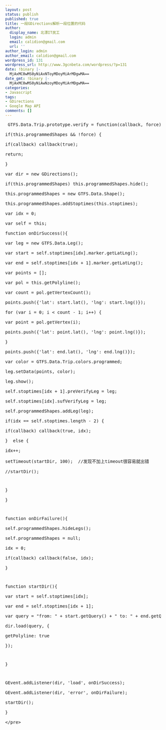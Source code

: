 ```yaml
---
layout: post
status: publish
published: true
title: 一段GDirections解析一段位置的代码
author:
  display_name: 北漂IT民工
  login: admin
  email: calidion@gmail.com
  url: ''
author_login: admin
author_email: calidion@gmail.com
wordpress_id: 131
wordpress_url: http://www.3gcnbeta.com/wordpress/?p=131
date: !binary |-
  MjAxMC0wMS0yNiAxNToyMDoyMiArMDgwMA==
date_gmt: !binary |-
  MjAxMC0wMS0yNiAwNzoyMDoyMiArMDgwMA==
categories:
- Javascript
tags:
- GDirections
- Google Map API
comments: []
---
```

<pre name="code" class="javascript">
 GTFS.Data.Trip.prototype.verify = function(callback, force){<br />
if(this.programmedShapes && !force) {<br />
if(callback) callback(true);<br />
return;<br />
}<br />
var dir = new GDirections();<br />
if(this.programmedShapes) this.programmedShapes.hide();<br />
this.programmedShapes = new GTFS.Data.Shape();<br />
this.programmedShapes.addStoptimes(this.stoptimes);<br />
var idx = 0;<br />
var self = this;<br />
function onDirSuccess(){<br />
var leg = new GTFS.Data.Leg();<br />
var start = self.stoptimes[idx].marker.getLatLng();<br />
var end = self.stoptimes[idx + 1].marker.getLatLng();<br />
var points = [];<br />
var pol = this.getPolyline();<br />
var count = pol.getVertexCount();<br />
points.push({'lat': start.lat(), 'lng': start.lng()});<br />
for (var i = 0; i < count - 1; i++) {<br />
var point = pol.getVertex(i);<br />
points.push({'lat': point.lat(), 'lng': point.lng()});<br />
}<br />
points.push({'lat': end.lat(), 'lng': end.lng()});<br />
var color = GTFS.Data.Trip.colors.programmed;<br />
leg.setData(points, color);<br />
leg.show();<br />
self.stoptimes[idx + 1].preVerifyLeg = leg;<br />
self.stoptimes[idx].sufVerifyLeg = leg;<br />
self.programmedShapes.addLeg(leg);<br />
if(idx == self.stoptimes.length - 2) {<br />
if(callback) callback(true, idx);<br />
}  else {<br />
idx++;<br />
setTimeout(startDir, 100);  &#47;&#47;发现不加上timeout很容易就出错<br />
&#47;&#47;startDir();  </p>
<p>}<br />
}</p>
<p>function onDirFailure(){<br />
self.programmedShapes.hideLegs();<br />
self.programmedShapes = null;<br />
idx = 0;<br />
if(callback) callback(false, idx);<br />
}</p>
<p>function startDir(){<br />
var start = self.stoptimes[idx];<br />
var end = self.stoptimes[idx + 1];<br />
var query = "from: " + start.getQuery() + " to: " + end.getQuery();<br />
dir.load(query, {<br />
getPolyline: true<br />
});</p>
<p>}</p>
<p>GEvent.addListener(dir, 'load', onDirSuccess);<br />
GEvent.addListener(dir, 'error', onDirFailure);<br />
startDir();<br />
}<br />
<&#47;pre></p>
